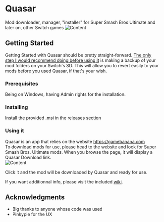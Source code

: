 # Quasar
Mod downloader, manager, "installer" for Super Smash Bros Ultimate and later on, other Switch games
![Content](https://user-images.githubusercontent.com/12461420/91087430-b532d100-e650-11ea-9446-d416923546a7.png)

## Getting Started

Getting Started with Quasar should be pretty straight-forward. <Ins>The only step I would recommend doing before using it</Ins> is making a backup of your mod folders on your Switch's SD.
This will allow you to revert easily to your mods before you used Quasar, if that's your wish.

### Prerequisites

Being on Windows, having Admin rights for the installation.

### Installing

Install the provided .msi in the releases section


### Using it

Quasar is an app that relies on the website https://gamebanana.com  
To download mods for use, please head to the website and look for Super Smash Bros. Ultimate mods.
When you browse the page, it will display a Quasar Download link.  
![Content](https://user-images.githubusercontent.com/12461420/91087981-997bfa80-e651-11ea-97e6-c5ddb713701a.png)

Click it and the mod will be downloaded by Quasar and ready for use.  

If you want additionnal info, please visit the included [wiki](https://github.com/Mowjoh/Quasar/wiki).

## Acknowledgments

* Big thanks to anyone whose code was used
* Pinkypie for the UX
